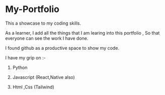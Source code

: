# My-Portfolio
This a showcase to my coding skills.

As a learner, I add all the things that I am learing into this portfolio , So that everyone can see the work I have done.

I found github as a productive space to show my code.

I have my grip on :-

1) Python


2) Javascript (React,Native also)


3) Html ,Css (Tailwind)
